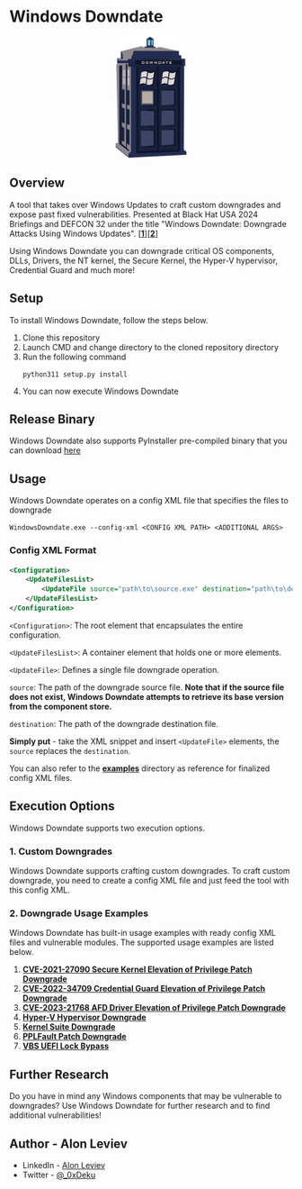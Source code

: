 # Windows Downdate
<div align="center">
<img src="./images/Windows-Downdate-Logo.png" width="25%"/>
</div align="center">

## Overview
A tool that takes over Windows Updates to craft custom downgrades and expose past fixed vulnerabilities. Presented at Black Hat USA 2024 Briefings and DEFCON 32 under the title "Windows Downdate: Downgrade Attacks Using Windows Updates". [[**1**]](https://www.blackhat.com/us-24/briefings/schedule/#windows-downdate-downgrade-attacks-using-windows-updates-38963)[[**2**]](https://defcon.org/html/defcon-32/dc-32-speakers.html#54522)

Using Windows Downdate you can downgrade critical OS components, DLLs, Drivers, the NT kernel, the Secure Kernel, the Hyper-V hypervisor, Credential Guard and much more!

## Setup
To install Windows Downdate, follow the steps below.
1. Clone this repository
2. Launch CMD and change directory to the cloned repository directory
3. Run the following command
    ```
    python311 setup.py install
    ```
4. You can now execute Windows Downdate


## Release Binary
Windows Downdate also supports PyInstaller pre-compiled binary that you can download [here](https://github.com/0xDeku/Windows-Downdate/releases)

## Usage
Windows Downdate operates on a config XML file that specifies the files to downgrade
```
WindowsDowndate.exe --config-xml <CONFIG XML PATH> <ADDITIONAL ARGS>
```


### Config XML  Format

```xml
<Configuration>
    <UpdateFilesList>
        <UpdateFile source="path\to\source.exe" destination="path\to\destination.exe" />
    </UpdateFilesList>
</Configuration>
```

`<Configuration>`: The root element that encapsulates the entire configuration.

`<UpdateFilesList>`: A container element that holds one or more <UpdateFile> elements.

`<UpdateFile>`: Defines a single file downgrade operation.

`source`: The path of the downgrade source file. **Note that if the source file does not exist, Windows Downdate attempts to retrieve its base version from the component store.**

`destination`: The path of the downgrade destination file.

**Simply put** - take the XML snippet and insert `<UpdateFile>` elements, the `source` replaces the `destination`.

You can also refer to the [**examples**](./examples) directory as reference for finalized config XML files.

## Execution Options
Windows Downdate supports two execution options. 
### 1. Custom Downgrades
Windows Downdate supports crafting custom downgrades. 
To craft custom downgrade, you need to create a config XML file and just feed the tool with this config XML. 

### 2. Downgrade Usage Examples
Windows Downdate has built-in usage examples with ready config XML files and vulnerable modules. The supported usage examples are listed below.

1. [**CVE-2021-27090 Secure Kernel Elevation of Privilege Patch Downgrade**](./examples/CVE-2021-27090-Secure-Kernel-EoP-Patch-Downgrade)
2. [**CVE-2022-34709 Credential Guard Elevation of Privilege Patch Downgrade**](./examples/CVE-2022-34709-Credential-Guard-EoP-Patch-Downgrade)
3. [**CVE-2023-21768 AFD Driver Elevation of Privilege Patch Downgrade**](./examples/CVE-2023-21768-AFD-Driver-EoP-Patch-Downgrade)
4. [**Hyper-V Hypervisor Downgrade**](./examples/Hyper-V-Hypervisor-Downgrade)
5. [**Kernel Suite Downgrade**](./examples/Kernel-Suite-Downgrade)
6. [**PPLFault Patch Downgrade**](./examples/PPLFault-Patch-Downgrade)
7. [**VBS UEFI Lock Bypass**](./examples/VBS-UEFI-Locks-Bypass)

## Further Research
Do you have in mind any Windows components that may be vulnerable to downgrades? Use Windows Downdate for further research and to find additional vulnerabilities!

## Author - Alon Leviev
* LinkedIn - [Alon Leviev](https://il.linkedin.com/in/alonleviev)
* Twitter - [@_0xDeku](https://twitter.com/_0xDeku)
